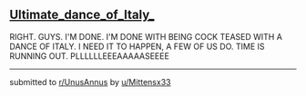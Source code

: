 ## [Ultimate_dance_of_Italy_](https://www.reddit.com/r/UnusAnnus/comments/jru06f/ultimate_dance_of_italy/)
RIGHT. GUYS. I'M DONE. I'M DONE WITH BEING COCK TEASED WITH A DANCE OF ITALY.
I NEED IT TO HAPPEN, A FEW OF US DO. TIME IS RUNNING OUT.
PLLLLLLEEEAAAAASEEEE

---

submitted to [r/UnusAnnus](https://www.reddit.com/r/UnusAnnus) by [u/Mittensx33](https://www.reddit.com/user/Mittensx33)
